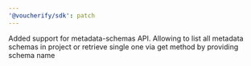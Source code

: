 ```yaml
---
'@voucherify/sdk': patch
---
```


Added support for metadata-schemas API. Allowing to list all metadata schemas in project or retrieve single one via get method by providing schema name
